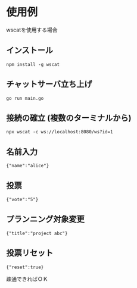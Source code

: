# 使用例
wscatを使用する場合

## インストール
```
npm install -g wscat
```

## チャットサーバ立ち上げ
```
go run main.go
```

## 接続の確立 (複数のターミナルから)
```
npx wscat -c ws://localhost:8080/ws?id=1
```

## 名前入力
```
{"name":"alice"}
```

## 投票
```
{"vote":"5"}
```

## プランニング対象変更
```
{"title":"project abc"}
```

## 投票リセット
```
{"reset":true}
```

疎通できればＯＫ
